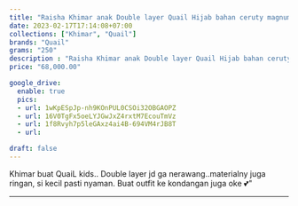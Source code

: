 ```yaml
---
title: "Raisha Khimar anak Double layer Quail Hijab bahan ceruty magnum"
date: 2023-02-17T17:14:08+07:00
collections: ["Khimar", "Quail"]
brands: "Quail"
grams: "250"
description : "Raisha Khimar anak Double layer Quail Hijab bahan ceruty magnum"
price: "68,000.00"

google_drive:
  enable: true
  pics:
  - url: 1wKpESpJp-nh9KOnPUL0CSOi32OBGAOPZ
  - url: 16V0TgFx5oeLYJGwJxZ4rxtM7EcouTmVz
  - url: 1f8Rvyh7p5leGAxz4ai4B-694VM4rJB8T
  - url: 

draft: false
---
```


Khimar buat QuaiL kids.. Double layer jd ga nerawang..materialny juga ringan, si kecil pasti nyaman. Buat outfit ke kondangan juga oke 💕"

-----------      
  
